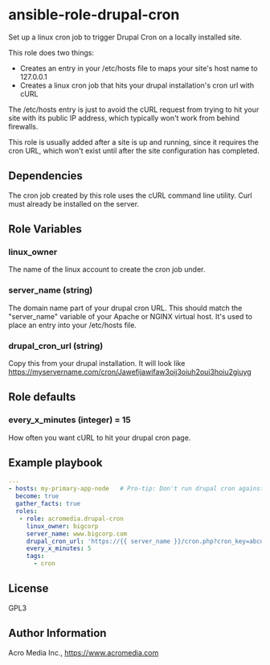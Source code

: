 # ansible-role-drupal-cron
Set up a linux cron job to trigger Drupal Cron on a locally installed site.

This role does two things:
- Creates an entry in your /etc/hosts file to maps your site's host name to 127.0.0.1
- Creates a linux cron job that hits your drupal installation's cron url with cURL

The /etc/hosts entry is just to avoid the cURL request from trying to hit your site with its public IP address, which typically won't work from behind firewalls.

This role is usually added after a site is up and running, since it requires the cron URL, which won't exist until after the site configuration has completed.

## Dependencies
The cron job created by this role uses the cURL command line utility. Curl must already be installed on the server.

## Role Variables

### linux_owner
The name of the linux account to create the cron job under.

### server_name (string)
The domain name part of your drupal cron URL. This should match the "server_name" variable of your Apache or NGINX virtual host. It's used to place an entry into your /etc/hosts file.

### drupal_cron_url (string)
Copy this from your drupal installation. It will look like https://myservername.com/cron/Jawefijawifaw3oij3oiuh2oui3hoiu2giuyg

## Role defaults

### every_x_minutes (integer) = 15
How often you want cURL to hit your drupal cron page.


## Example playbook
```yaml
---
- hosts: my-primary-app-node   # Pro-tip: Don't run drupal cron against more than one node of a multi-server application.
  become: true
  gather_facts: true
  roles:
   - role: acromedia.drupal-cron
     linux_owner: bigcorp
     server_name: www.bigcorp.com
     drupal_cron_url: 'https://{{ server_name }}/cron.php?cron_key=abcdefgh12345678'
     every_x_minutes: 5
     tags:
       - cron
```

## License
GPL3

## Author Information
Acro Media Inc., https://www.acromedia.com
